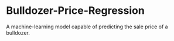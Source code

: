 # Bulldozer-Price-Regression
A machine-learning model capable of predicting the sale price of a bulldozer.
